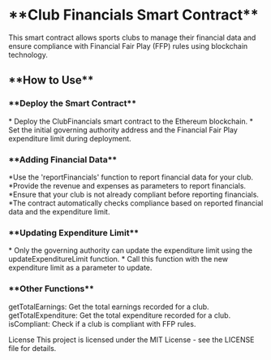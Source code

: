 <h1>**Club Financials Smart Contract**</h1>
This smart contract allows sports clubs to manage their financial data and ensure compliance with Financial Fair Play (FFP) rules using blockchain technology.

<h2>**How to Use**</h2>

<h3>**Deploy the Smart Contract**</h3>
* Deploy the ClubFinancials smart contract to the Ethereum blockchain.
* Set the initial governing authority address and the Financial Fair Play expenditure limit during deployment.

<h3>**Adding Financial Data**</h3>
*Use the 'reportFinancials' function to report financial data for your club.
*Provide the revenue and expenses as parameters to report financials.
*Ensure that your club is not already compliant before reporting financials.
*The contract automatically checks compliance based on reported financial data and the expenditure limit.

<h3>**Updating Expenditure Limit**</h3>
* Only the governing authority can update the expenditure limit using the updateExpenditureLimit function.
* Call this function with the new expenditure limit as a parameter to update.

<h3>**Other Functions**</h3>
getTotalEarnings: Get the total earnings recorded for a club.
getTotalExpenditure: Get the total expenditure recorded for a club.
isCompliant: Check if a club is compliant with FFP rules.

License
This project is licensed under the MIT License - see the LICENSE file for details.
